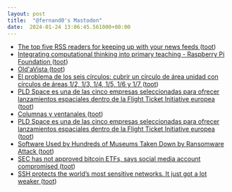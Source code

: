 ```yaml
---
layout: post
title:  "@fernand0's Mastodon"
date:  2024-01-24 13:06:45.561000+00:00
---
```

*  [The top five RSS readers for keeping up with your news feeds ](https://www.theverge.com/24036427/rss-feed-reader-bes) ([toot](https://mastodon.social/@fernand0/111811074815986096))
*  [Integrating computational thinking into primary teaching - Raspberry Pi Foundation ](https://www.raspberrypi.org/blog/integrating-computational-thinking-into-primary-teaching) ([toot](https://mastodon.social/@fernand0/111811012110813809))
*  [Old'aVista ](https://oldavista.com/wh) ([toot](https://mastodon.social/@fernand0/111810885808398801))
*  [El problema de los seis círculos: cubrir un círculo de área unidad con círculos de áreas 1/2, 1/3, 1/4, 1/5, 1/6 y 1/7 ](https://www.microsiervos.com/archivo/matematicas/problema-seis-circulos-cubrir-circulo-area-unidad.htm) ([toot](https://mastodon.social/@fernand0/111810782039410774))
*  [PLD Space es una de las cinco empresas seleccionadas para ofrecer lanzamientos espaciales dentro de la Flight Ticket Initiative europea ](https://www.microsiervos.com/archivo/espacio/pld-space-flight-ticket-intiative.htm) ([toot](https://mastodon.social/@fernand0/111810700237147958))
*  [Columnas y ventanales ](https://www.flickr.com/photos/fernand0/53477724698) ([toot](https://mastodon.social/@fernand0/111810594036059061))
*  [PLD Space es una de las cinco empresas seleccionadas para ofrecer lanzamientos espaciales dentro de la Flight Ticket Initiative europea ](https://www.microsiervos.com/archivo/espacio/pld-space-flight-ticket-intiative.htm) ([toot](https://mastodon.social/@fernand0/111810540146343949))
*  [Software Used by Hundreds of Museums Taken Down by Ransomware Attack  ](https://www.pcmag.com/news/software-used-by-hundreds-of-museums-taken-down-by-ransomware-attack) ([toot](https://mastodon.social/@fernand0/111810375323282097))
*  [SEC has not approved bitcoin ETFs, says social media account compromised ](https://www.ksl.com/article/5083982) ([toot](https://mastodon.social/@fernand0/111810310371813066))
*  [SSH protects the world’s most sensitive networks. It just got a lot weaker ](https://arstechnica.com/security/2023/12/hackers-can-break-ssh-channel-integrity-using-novel-data-corruption-attack) ([toot](https://mastodon.social/@fernand0/111810222203242820))
